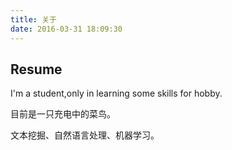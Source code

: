 ```yaml
---
title: 关于
date: 2016-03-31 18:09:30
---
```

## Resume
I'm a student,only in learning some skills for hobby.  

目前是一只充电中的菜鸟。 

文本挖掘、自然语言处理、机器学习。